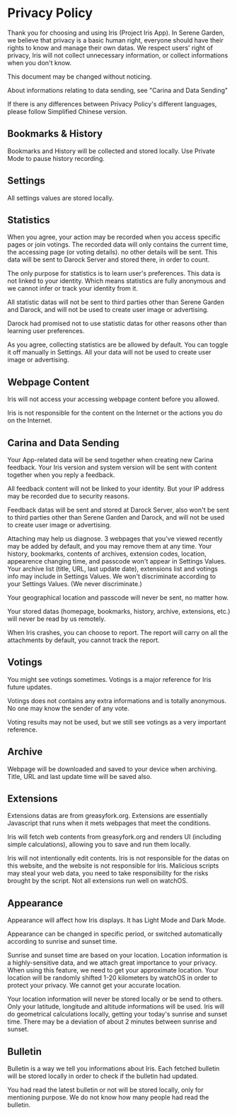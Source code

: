 # Privacy Policy
Thank you for choosing and using Iris (Project Iris App). In Serene Garden, we believe that privacy is a basic human right, everyone should have their rights to know and manage their own datas. We respect users' right of privacy, Iris will not collect unnecessary information, or collect informations when you don't know.

This document may be changed without noticing.

About informations relating to data sending, see "Carina and Data Sending"

If there is any differences between Privacy Policy's different languages, please follow Simplified Chinese version.

## Bookmarks & History
Bookmarks and History will be collected and stored locally. Use Private Mode to pause history recording.

## Settings
All settings values are stored locally.

## Statistics
When you agree, your action may be recorded when you access specific pages or join votings. The recorded data will only contains the current time, the accessing page (or voting details). no other details will be sent. This data will be sent to Darock Server and stored there, in order to count.

The only purpose for statistics is to learn user's preferences. This data is not linked to your identity. Which means statistics are fully anonymous and we cannot infer or track your identity from it.

All statistic datas will not be sent to third parties other than Serene Garden and Darock, and will not be used to create user image or advertising.

Darock had promised not to use statistic datas for other reasons other than learning user preferences.

As you agree, collecting statistics are be allowed by default. You can toggle it off manually in Settings. All your data will not be used to create user image or advertising.

## Webpage Content
Iris will not access your accessing webpage content before you allowed.

Iris is not responsible for the content on the Internet or the actions you do on the Internet.

## Carina and Data Sending
Your App-related data will be send together when creating new Carina feedback. Your Iris version and system version will be sent with content together when you reply a feedback.

All feedback content will not be linked to your identity. But your IP address may be recorded due to security reasons.

Feedback datas will be sent and stored at Darock Server, also won't be sent to third parties other than Serene Garden and Darock, and will not be used to create user image or advertising.

Attaching may help us diagnose. 3 webpages that you've viewed recently may be added by default, and you may remove them at any time. Your history, bookmarks, contents of archives, extension codes, location, appearence changing time, and passcode won't appear in Settings Values. Your archive list (title, URL, last update date), extensions list and votings info may include in Settings Values. We won't discriminate according to your Settings Values. (We never discriminate.)

Your geographical location and passcode will never be sent, no matter how.

Your stored datas (homepage, bookmarks, history, archive, extensions, etc.) will never be read by us remotely.

When Iris crashes, you can choose to report. The report will carry on all the attachments by default, you cannot track the report.

## Votings
You might see votings sometimes. Votings is a major reference for Iris future updates.

Votings does not contains any extra informations and is totally anonymous. No one may know the sender of any vote.

Voting results may not be used, but we still see votings as a very important reference.

## Archive
Webpage will be downloaded and saved to your device when archiving. Title, URL and last update time will be saved also.

## Extensions
Extensions datas are from greasyfork.org. Extensions are essentially Javascript that runs when it mets webpages that meet the conditions.

Iris will fetch web contents from greasyfork.org and renders UI (including simple calculations), allowing you to save and run them locally.

Iris will not intentionally edit contents. Iris is not responsible for the datas on this website, and the website is not responsible for Iris. Malicious scripts may steal your web data, you need to take responsibility for the risks brought by the script. Not all extensions run well on watchOS.

## Appearance
Appearance will affect how Iris displays. It has Light Mode and Dark Mode.

Appearance can be changed in specific period, or switched automatically according to sunrise and sunset time.

Sunrise and sunset time are based on your location. Location information is a highly-sensitive data, and we attach great importance to your privacy. When using this feature, we need to get your approximate location. Your location will be randomly shifted 1-20 kilometers by watchOS in order to protect your privacy. We cannot get your accurate location.

Your location information will never be stored locally or be send to others. Only your latitude, longitude and altitude informations will be used. Iris will do geometrical calculations locally, getting your today's sunrise and sunset time. There may be a deviation of about 2 minutes between sunrise and sunset.

## Bulletin
Bulletin is a way we tell you informations about Iris. Each fetched bulletin will be stored locally in order to check if the bulletin had updated.

You had read the latest bulletin or not will be stored locally, only for mentioning purpose. We do not know how many people had read the bulletin.

